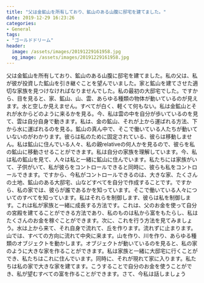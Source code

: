 ```yaml
---
title: "父は金鉱山を所有しており、鉱山のある山腹に邸宅を建てました。"
date: 2019-12-29 16:23:26
categories:
- General
tags:
- "ゴールドドリーム"
header:
  image: /assets/images/20191229161958.jpg
  og_image: /assets/images/20191229161958.jpg
---
```


父は金鉱山を所有しており、鉱山のある山腹に邸宅を建てました。私の父は、私が彼が投資した鉱山を引き継ぐことを望んでいました。家と鉱山を建てさせた適切な家族を見つけなければなりませんでした。私の最初の大邸宅でした。ですから、目を見ると、家、鉱山、山、雲、あらゆる種類の物体が動いているのが見えます。水と空しか見えません。すべてが白く、軽くて何もない。私は金鉱山とそれが水からどのように来るかを見る。今、私は雲の中を自分が歩いているのを見て、雲は自分自身で動きます。私は、金の鉱山、それが上から運ばれる方法、下から水に運ばれるのを見る。鉱山の真ん中で、そこで働いている人たちが動いていないのがわかります。彼らは私のために固定されている、彼らは移動しません。私は鉱山に住んでいる人々、私の親relativeの何人かを見るので、彼らを私の鉱山に移動させることができます。私は自分の家族を理解しています。今、私は私の鉱山を見て、人々は私と一緒に鉱山に住んでいます。私たちには家族がいて、子供がいて、私が彼らをコントロールできると同時に、彼らも私をコントロールできます。ですから、今私がコントロールできるのは、大きな家、たくさんの土地、鉱山のある大邸宅、山などすべてを自分で作成することです。ですから、私の家では、彼らが誰であるかを知っています。そこで働いている人々についてのすべてを知っています。私はそれらを制御します、彼らは私を制御します。これは私が家族と一緒に成長する方法です。これは、父のお金を使って自分の宮殿を建てることができる方法であり、私のものは私から富をもたらし、私はたくさんのお金を稼ぐことができます。次に、これを行う方法を見てみましょう。水は上から来て、それ自身で流れて、丘を作ります。流れずに止まります。山では、すべての方向に流れて中央に来ます。山を作り、川を作り、あらゆる種類のオブジェクトを動かします。オブジェクトが動いているのを見ると、私の家のように大きな家を作ることができます。私は家族と一緒に大邸宅に行くことができ、私たちはこれに住んでいます。同時に、それが現れて家に入ります。私たちは私の家で大きな家を建てます。こうすることで自分のお金を使うことができ、私が望むすべての富を作ることができます。さて、今私は話しましょう
